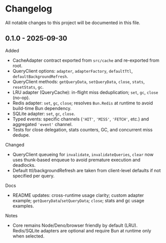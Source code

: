 # Changelog

All notable changes to this project will be documented in this file.

## 0.1.0 - 2025-09-30

Added

- CacheAdapter contract exported from `src/cache` and re-exported from root.
- QueryClient options: `adapter`, `adapterFactory`, `defaultTtl`, `defaultBackgroundRefresh`.
- QueryClient methods: `getQueryData`, `setQueryData`, `close`, `stats`, `resetStats`, `gc`.
- LRU adapter (QueryCache): in-flight miss deduplication; `set`, `gc`, `close` (no-op).
- Redis adapter: `set`, `gc`, `close`; resolves `Bun.Redis` at runtime to avoid build-time Bun dependency.
- SQLite adapter: `set`, `gc`, `close`.
- Typed events: specific channels (`'HIT'`, `'MISS'`, `'FETCH'`, etc.) and aggregated `'event'` channel.
- Tests for close delegation, stats counters, GC, and concurrent miss dedupe.

Changed

- QueryClient queueing for `invalidate`, `invalidateQueries`, `clear` now uses thunk-based enqueue to avoid premature execution and deadlocks.
- Default ttl/backgroundRefresh are taken from client-level defaults if not specified per query.

Docs

- README updates: cross-runtime usage clarity; custom adapter example; `getQueryData`/`setQueryData`; `close`; stats and gc usage examples.

Notes

- Core remains Node/Deno/browser friendly by default (LRU). Redis/SQLite adapters are optional and require Bun at runtime only when selected.
